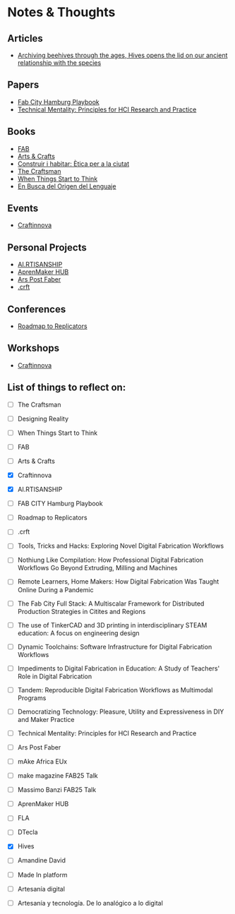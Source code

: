 # Notes & Thoughts


## Articles

- [Archiving beehives through the ages, Hives opens the lid on our ancient relationship with the species](./Articles/Hives.md)

## Papers

- [Fab City Hamburg Playbook](./Papers/Fab_City_Hamburg_Playbook.md)
- [Technical Mentality: Principles for HCI Research and Practice](./Papers/Technical_Mentality.md)


## Books

- [FAB](./Books/FAB.md)
- [Arts & Crafts](./Books/Arts&Crafts.md)
- [Construir i habitar: Ètica per a la ciutat](./Books/Construir_i_habitar.md)
- [The Craftsman](./Books/The_Craftsman.md)
- [When Things Start to Think](./Books/When_Things_Start_to_Think.md)
- [En Busca del Origen del Lenguaje](./Books/En_Busca_del_Origen_del_Lenguaje.md)

## Events

- [Craftinnova](./Workshops/Craftinnova.md)

## Personal Projects

- [AI.RTISANSHIP](./Personal_Projects/AI.RTISANSHIP.md)
- [AprenMaker HUB](./Personal_Projects/AprenMaker-HUB.md)
- [Ars Post Faber](./Personal_Projects/ArsPostFaber.md)
- [.crft](./Personal_Projects/crft.md)

## Conferences

- [Roadmap to Replicators](./Conferences/Roadmap_to_Replicators.md)

## Workshops

- [Craftinnova](./Workshops/Craftinnova.md)
## List of things to reflect on:
- [ ] The Craftsman
- [ ] Designing Reality
- [ ] When Things Start to Think
- [ ] FAB
- [ ] Arts & Crafts
- [x] Craftinnova
- [x] AI.RTISANSHIP
- [ ] FAB CITY Hamburg Playbook
- [ ] Roadmap to Replicators
- [ ] .crft
- [ ] Tools, Tricks and Hacks: Exploring Novel Digital Fabrication Workflows
- [ ] Nothiung Like Compilation: How Professional Digital Fabrication Workflows Go Beyond Extruding, Milling and Machines
- [ ] Remote Learners, Home Makers: How Digital Fabrication Was Taught Online During a Pandemic
- [ ] The Fab City Full Stack: A Multiscalar Framework for Distributed Production Strategies in Citites and Regions
- [ ] The use of TinkerCAD and 3D printing in interdisciplinary STEAM education: A focus on engineering design
- [ ] Dynamic Toolchains: Software Infrastructure for Digital Fabrication Workflows
- [ ] Impediments to Digital Fabrication in Education: A Study of Teachers' Role in Digital Fabrication
- [ ] Tandem: Reproducible Digital Fabrication Workflows as Multimodal Programs
- [ ] Democratizing Technology: Pleasure, Utility and Expressiveness in DIY and Maker Practice
- [ ] Technical Mentality: Principles for HCI Research and Practice
- [ ] Ars Post Faber
- [ ] mAke Africa EUx
- [ ] make magazine FAB25 Talk
- [ ] Massimo Banzi FAB25 Talk
- [ ] AprenMaker HUB
- [ ] FLA
- [ ] DTecla
- [x] Hives 
- [ ] Amandine David
- [ ] Made In platform
- [ ] Artesanía digital
- [ ] Artesanía y tecnología. De lo analógico a lo digital


<!--
## Papers List
- https://depts.washington.edu/machines/projects/dynamic-toolchains/
- https://depts.washington.edu/machines/projects/tandem/
- https://dl.acm.org/doi/fullHtml/10.1145/3563657.3596106
- https://machineagency.github.io/fabscription/   https://github.com/machineagency/fabscription
- https://dl.acm.org/doi/10.1145/3706598.3713354
- https://dl.acm.org/doi/10.1145/3609328
- https://dl.acm.org/doi/10.1145/3613904.3642361
- [https://www.mdpi.com/2076-3417/14/17/7750](https://www.mdpi.com/2076-3417/14/17/7750)
- https://www.socbau.net/tfg/tfm/slime-machine/
- https://dspace.mit.edu/bitstream/handle/1721.1/150647/3544549.3585642.pdf?sequence=1
- https://web.archive.org/web/20220609202407id_/http://papers.cumincad.org/data/works/att/acadia18_66.pdf
- https://dl.acm.org/doi/10.1145/2470654.2481360
- https://dl.acm.org/doi/abs/10.4018/IJDLDC.2016010103
- https://dl.acm.org/doi/10.1145/344779.344849
- The maker movement manifesto
- https://www.researchgate.net/publication/381170021_The_use_of_Tinkercad_and_3D_printing_in_interdisciplinary_STEAM_education_A_focus_on_engineering_design
- https://fab.city/wp-content/uploads/2023/03/Fab-City_Full-Stack.pdf
- https://zenodo.org/records/16211917
- https://doi.org/10.5281/zenodo.16211913
- https://doi.org/10.5281/zenodo.16211933
- https://doi.org/10.5281/zenodo.16211929
- https://doi.org/10.5281/zenodo.16211943
- https://doi.org/10.5281/zenodo.16211947
- https://www.researchgate.net/publication/372570785_Integrated_Planning_Approaches_in_Higher_Education_A_first_overview_of_InPlanEd_project
- https://www.researchgate.net/publication/369858425_SENSING_PUBLIC_SPACES
- https://www.researchgate.net/publication/350166359_Image_analytics_for_strategic_planning
- https://www.researchgate.net/publication/346295003_Urban_Robotic_Sensing_Unit
- https://www.researchgate.net/publication/364282226_SENSING_RESILIENCE_-_urban_analytics_for_ecosystem_engineering
- https://www.researchgate.net/publication/320100931_Machinic_Agency_Implementing_aerial_robotics_and_machine_learning_to_map_public_space
- https://www.researchgate.net/publication/320100693_Photoreactive_wearable_A_computer_generated_garment_with_embedded_material_knowledge
- https://www.researchgate.net/publication/320840039_Merging_the_Physical_and_Digital_Layer_of_Public_Space_-_The_PobleJoc_Installation_Case_Study
- https://www.researchgate.net/publication/309868106_Symbiotic_Associations
-->